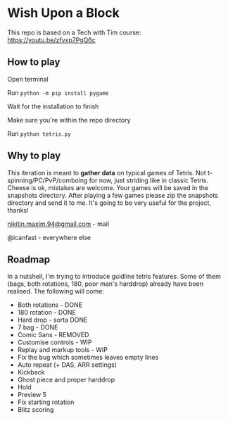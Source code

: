 # Wish Upon a Block

This repo is based on a Tech with Tim course: https://youtu.be/zfvxp7PgQ6c

## How to play

Open terminal

Run `python -m pip install pygame`

Wait for the installation to finish

Make sure you're within the repo directory

Run `python tetris.py`

## Why to play

This iteration is meant to **gather data** on typical games of Tetris. Not t-spinning/PC/PvP/comboing for now, just striding like in classic Tetris. Cheese is ok, mistakes are welcome. Your games will be saved in the snapshots directory. After playing a few games please zip the snapshots directory and send it to me. It's going to be very useful for the project, thanks!

nikitin.maxim.94@gmail.com - mail

@icanfast - everywhere else

## Roadmap

In a nutshell, I'm trying to introduce guidline tetris features. Some of them (bags, both rotations, 180, poor man's harddrop) already have been realised. The following will come:
- Both rotations - DONE
- 180 rotation - DONE
- Hard drop - sorta DONE
- 7 bag - DONE
- Comic Sans - REMOVED
- Customise controls - WIP
- Replay and markup tools - WIP
- Fix the bug which sometimes leaves empty lines
- Auto repeat (+ DAS, ARR settings)
- Kickback
- Ghost piece and proper harddrop
- Hold
- Preview 5
- Fix starting rotation
- Blitz scoring
